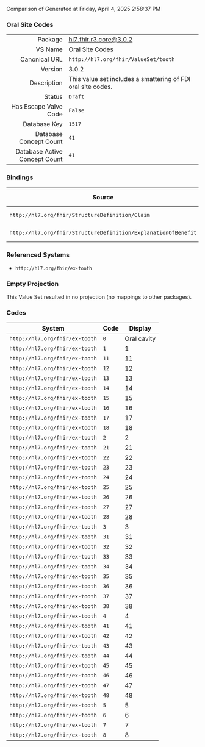 Comparison of 
Generated at Friday, April 4, 2025 2:58:37 PM

### Oral Site Codes

|      |     |
| ---: | --- |
| Package | hl7.fhir.r3.core@3.0.2 |
| VS Name | Oral Site Codes |
| Canonical URL | `http://hl7.org/fhir/ValueSet/tooth` |
| Version | 3.0.2 |
| Description | This value set includes a smattering of FDI oral site codes. |
| Status | `Draft` |
| Has Escape Valve Code | `False` |
| Database Key | `1517` |
| Database Concept Count | `41` |
| Database Active Concept Count | `41` |
### Bindings

| Source | Element | Binding | Strength | Element Short |
| ------ | ------- | ------- | -------- | ------------- |
| `http://hl7.org/fhir/StructureDefinition/Claim` | `Claim.item.bodySite` | `http://hl7.org/fhir/ValueSet/tooth` | `Example` | Service Location |
| `http://hl7.org/fhir/StructureDefinition/ExplanationOfBenefit` | `ExplanationOfBenefit.item.bodySite` | `http://hl7.org/fhir/ValueSet/tooth` | `Example` | Service Location |

### Referenced Systems

* `http://hl7.org/fhir/ex-tooth`
### Empty Projection

This Value Set resulted in no projection (no mappings to other packages).

### Codes

| System | Code | Display |
| ------ | ---- | ------- |
| `http://hl7.org/fhir/ex-tooth` | `0` | Oral cavity |
| `http://hl7.org/fhir/ex-tooth` | `1` | 1 |
| `http://hl7.org/fhir/ex-tooth` | `11` | 11 |
| `http://hl7.org/fhir/ex-tooth` | `12` | 12 |
| `http://hl7.org/fhir/ex-tooth` | `13` | 13 |
| `http://hl7.org/fhir/ex-tooth` | `14` | 14 |
| `http://hl7.org/fhir/ex-tooth` | `15` | 15 |
| `http://hl7.org/fhir/ex-tooth` | `16` | 16 |
| `http://hl7.org/fhir/ex-tooth` | `17` | 17 |
| `http://hl7.org/fhir/ex-tooth` | `18` | 18 |
| `http://hl7.org/fhir/ex-tooth` | `2` | 2 |
| `http://hl7.org/fhir/ex-tooth` | `21` | 21 |
| `http://hl7.org/fhir/ex-tooth` | `22` | 22 |
| `http://hl7.org/fhir/ex-tooth` | `23` | 23 |
| `http://hl7.org/fhir/ex-tooth` | `24` | 24 |
| `http://hl7.org/fhir/ex-tooth` | `25` | 25 |
| `http://hl7.org/fhir/ex-tooth` | `26` | 26 |
| `http://hl7.org/fhir/ex-tooth` | `27` | 27 |
| `http://hl7.org/fhir/ex-tooth` | `28` | 28 |
| `http://hl7.org/fhir/ex-tooth` | `3` | 3 |
| `http://hl7.org/fhir/ex-tooth` | `31` | 31 |
| `http://hl7.org/fhir/ex-tooth` | `32` | 32 |
| `http://hl7.org/fhir/ex-tooth` | `33` | 33 |
| `http://hl7.org/fhir/ex-tooth` | `34` | 34 |
| `http://hl7.org/fhir/ex-tooth` | `35` | 35 |
| `http://hl7.org/fhir/ex-tooth` | `36` | 36 |
| `http://hl7.org/fhir/ex-tooth` | `37` | 37 |
| `http://hl7.org/fhir/ex-tooth` | `38` | 38 |
| `http://hl7.org/fhir/ex-tooth` | `4` | 4 |
| `http://hl7.org/fhir/ex-tooth` | `41` | 41 |
| `http://hl7.org/fhir/ex-tooth` | `42` | 42 |
| `http://hl7.org/fhir/ex-tooth` | `43` | 43 |
| `http://hl7.org/fhir/ex-tooth` | `44` | 44 |
| `http://hl7.org/fhir/ex-tooth` | `45` | 45 |
| `http://hl7.org/fhir/ex-tooth` | `46` | 46 |
| `http://hl7.org/fhir/ex-tooth` | `47` | 47 |
| `http://hl7.org/fhir/ex-tooth` | `48` | 48 |
| `http://hl7.org/fhir/ex-tooth` | `5` | 5 |
| `http://hl7.org/fhir/ex-tooth` | `6` | 6 |
| `http://hl7.org/fhir/ex-tooth` | `7` | 7 |
| `http://hl7.org/fhir/ex-tooth` | `8` | 8 |
